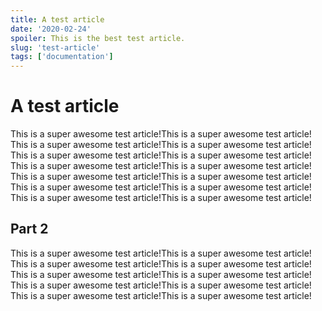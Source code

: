 ```yaml
---
title: A test article
date: '2020-02-24'
spoiler: This is the best test article.
slug: 'test-article'
tags: ['documentation']
---
```


# A test article

This is a super awesome test article!This is a super awesome test article!
This is a super awesome test article!This is a super awesome test article!
This is a super awesome test article!This is a super awesome test article!
This is a super awesome test article!This is a super awesome test article!
This is a super awesome test article!This is a super awesome test article!
This is a super awesome test article!This is a super awesome test article!
This is a super awesome test article!This is a super awesome test article!

## Part 2

This is a super awesome test article!This is a super awesome test article!
This is a super awesome test article!This is a super awesome test article!
This is a super awesome test article!This is a super awesome test article!
This is a super awesome test article!This is a super awesome test article!
This is a super awesome test article!This is a super awesome test article!
